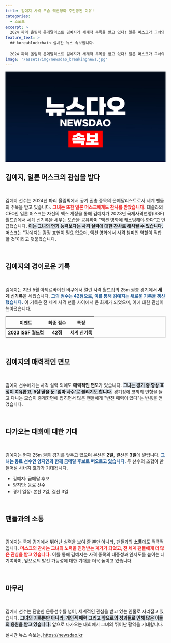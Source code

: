 ```yaml
---
title: 김예지 사격 모습 액션영화 주인공된 이유!
categories:
  - 스포츠
excerpt: >
  2024 파리 올림픽 은메달리스트 김예지가 세계적 주목을 받고 있다! 일론 머스크가 그녀의 진정한 액션 스타 잠재력을 칭찬하며, 그 영상이 2000만 조회수를 기록했다. 숨길 수 없는 반전 매력을 가진 그녀의 매력이 궁금하다!
feature_text: >
  ## koreablockchain 실시간 뉴스 속보입니다.

  2024 파리 올림픽 은메달리스트 김예지가 세계적 주목을 받고 있다! 일론 머스크가 그녀의 진정한 액션 스타 잠재력을 칭찬하며, 그 영상이 2000만 조회수를 기록했다. 숨길 수 없는 반전 매력을 가진 그녀의 매력이 궁금하다!
image: '/assets/img/newsdao_breakingnews.jpg'
---
```


<p><img src="/assets/img/newsdao_breakingnews.jpg" alt="koreablockchain 속보" /></p>

<h2 data-ke-size="size26">김예지, 일론 머스크의 관심을 받다</h2>

<p data-ke-size="size16">&nbsp;</p>

<p>김예지 선수는 2024년 파리 올림픽에서 공기 권총 종목의 은메달리스트로서 세계 팬들의 주목을 받고 있습니다. <b><span style="color: #ee2323;">그녀는 또한 일론 머스크에게도 찬사를 받았습니다.</span></b> 테슬라의 CEO인 일론 머스크는 자신의 엑스 계정을 통해 김예지가 2023년 국제사격연맹(ISSF) 월드컵에서 세계 신기록을 세우는 모습을 공유하며 "액션 영화에 캐스팅해야 한다"고 언급했습니다. <b><span style="background-color: #21538527;">이는 그녀의 연기 능력보다는 사격 실력에 대한 찬사로 해석될 수 있습니다.</span></b> 머스크는 "김예지는 감정 표현이 필요 없으며, 액션 영화에서 사격 챔피언 역할이 적합할 것"이라고 덧붙였습니다.</p>

<p data-ke-size="size16">&nbsp;</p>

<h2 data-ke-size="size26">김예지의 경이로운 기록</h2>

<p data-ke-size="size16">&nbsp;</p>

<p>김예지는 지난 5월 아제르바이잔 바쿠에서 열린 사격 월드컵의 25m 권총 경기에서 <strong>세계 신기록</strong>을 세웠습니다. <b><span style="color: #1a5490;">그의 점수는 42점으로, 이를 통해 김예지는 새로운 기록을 갱신했습니다.</span></b> 이 기록은 전 세계 사격 팬들 사이에서 큰 화제가 되었으며, 이에 대한 관심이 높아졌습니다.</p>

<table style="width: 100%; border: 1px solid #ccc;">
    <thead>
        <tr>
            <th style="text-align: center; height: 30px;"><b>이벤트</b></th>
            <th style="text-align: center; height: 30px;"><b>최종 점수</b></th>
            <th style="text-align: center; height: 30px;"><b>특징</b></th>
        </tr>
    </thead>
    <tbody>
        <tr>
            <td style="text-align: center; height: 17px;"><b>2023 ISSF 월드컵</b></td>
            <td style="text-align: center; height: 17px;"><b>42점</b></td>
            <td style="text-align: center; height: 17px;"><b>세계 신기록</b></td>
        </tr>
    </tbody>
</table>

<p data-ke-size="size16">&nbsp;</p>

<h2 data-ke-size="size26">김예지의 매력적인 면모</h2>

<p data-ke-size="size16">&nbsp;</p>

<p>김예지 선수에게는 사격 실력 외에도 <strong>매력적인 면모</strong>가 있습니다. <b><span style="background-color: #21538527;">그녀는 경기 중 항상 표정이 여유롭고, 5살 딸을 둔 '엄마 사수'로 불리기도 합니다.</span></b> 경기장에 코끼리 인형을 들고 다니는 모습이 중계화면에 잡히면서 많은 팬들에게 "반전 매력이 있다"는 반응을 얻었습니다.</p>

<p data-ke-size="size16">&nbsp;</p>

<h2 data-ke-size="size26">다가오는 대회에 대한 기대</h2>

<p data-ke-size="size16">&nbsp;</p>

<p>김예지는 현재 25m 권총 경기를 앞두고 있으며 본선은 <strong>2일</strong>, 결선은 <strong>3일</strong>에 열립니다. <b><span style="color: #1a5490;">그녀는 동료 선수인 양지인과 함께 금메달 후보로 떠오르고 있습니다.</span></b> 두 선수의 조합이 만들어낼 시너지 효과가 기대됩니다.</p>

<ul>
    <li>김예지: 금메달 후보</li>
    <li>양지인: 동료 선수</li>
    <li>경기 일정: 본선 2일, 결선 3일</li>
</ul>

<p data-ke-size="size16">&nbsp;</p>

<h2 data-ke-size="size26">팬들과의 소통</h2>

<p data-ke-size="size16">&nbsp;</p>

<p>김예지는 국제 경기에서 뛰어난 실력을 보여 줄 뿐만 아니라, 팬들과의 <strong>소통</strong>에도 적극적입니다. <b><span style="color: #ee2323;">머스크의 찬사는 그녀의 노력을 인정받는 계기가 되었고, 전 세계 팬들에게 더 많은 관심을 받고 있습니다.</span></b> 이를 통해 김예지는 사격 종목의 대중성과 인지도를 높이는 데 기여하며, 앞으로의 발전 가능성에 대한 기대를 더욱 높이고 있습니다.</p>

<p data-ke-size="size16">&nbsp;</p>

<h2 data-ke-size="size26">마무리</h2>

<p data-ke-size="size16">&nbsp;</p>

<p>김예지 선수는 단순한 운동선수를 넘어, 세계적인 관심을 받고 있는 인물로 자리잡고 있습니다. <b><span style="background-color: #21538527;">그녀의 기록뿐만 아니라, 개인적 매력 그리고 앞으로의 성과들로 인해 많은 이들의 응원을 받고 있습니다.</span></b> 앞으로 다가오는 대회에서 그녀의 뛰어난 활약을 기대합니다.</p>
실시간 뉴스 속보는, <a href="https://newsdao.kr" rel="dofollow">https://newsdao.kr</a>


